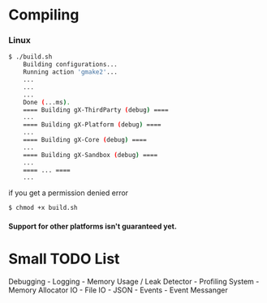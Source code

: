 # Compiling

<h3>Linux</h3>

```sh
$ ./build.sh
    Building configurations...
    Running action 'gmake2'...
    ...
    ...
    ...
    Done (...ms).
    ==== Building gX-ThirdParty (debug) ====
    ...
    ==== Building gX-Platform (debug) ====
    ...
    ==== Building gX-Core (debug) ====
    ...
    ==== Building gX-Sandbox (debug) ====
    ...
    ==== ... ====
    ...
```

if you get a permission denied error
```sh
$ chmod +x build.sh
```

<h4>Support for other platforms isn't guaranteed yet.</h4>

# Small TODO List
Debugging
    - Logging
    - Memory Usage / Leak Detector
    - Profiling
System
    - Memory Allocator
IO
    - File IO
        - JSON
    - Events
    - Event Messanger